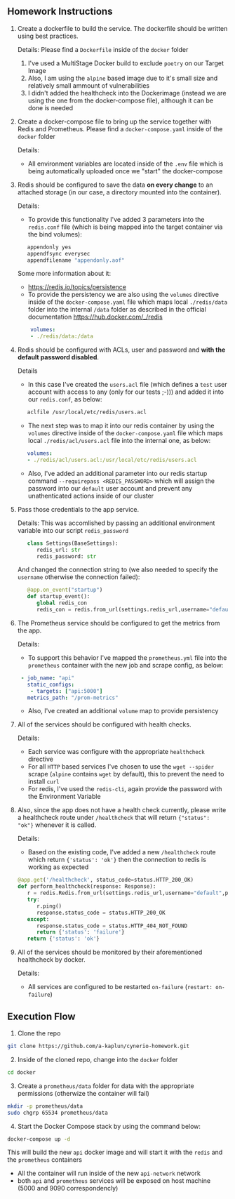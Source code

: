 ## Homework Instructions

1. Create a dockerfile to build the service. The dockerfile should be written
   using best practices.

   Details:
   Please find a `Dockerfile` inside of the `docker` folder
   1. I've used a MultiStage Docker build to exclude `poetry` on our Target Image
   2. Also, I am using the `alpine` based image due to it's small size and relatively small ammount of vulnerabilities
   3. I didn't added the healthcheck into the Dockerimage (instead we are using the one from the docker-compose file), although it can be done is needed

2. Create a docker-compose file to bring up the service together with Redis and Prometheus.
   Please find a `docker-compose.yaml` inside of the `docker` folder

   Details:
   - All environment variables are located inside of the `.env` file which is being automatically uploaded once we "start" the docker-compose

3. Redis should be configured to save the data **on every change** to an attached storage (in our case, a directory mounted into the container).

   Details:
   - To provide this functionality I've added 3 parameters into the `redis.conf` file (which is being mapped into the target container via the bind volumes):
   ```bash
      appendonly yes
      appendfsync everysec
      appendfilename "appendonly.aof"
   ```
      Some more information about it:
      - https://redis.io/topics/persistence
   - To provide the persistency we are also using the `volumes` directive inside of the `docker-compose.yaml` file which maps local `./redis/data` folder into the internal `/data` folder as described in the official documentation https://hub.docker.com/_/redis
   ```yaml
       volumes:
       - ./redis/data:/data
   ```

4. Redis should be configured with ACLs, user and password and
   **with the default password disabled**.

   Details
   - In this case I've created the `users.acl` file (which defines a `test` user account with access to any (only for our tests ;-))) and added it into our `redis.conf`, as below:
   ```bash
      aclfile /usr/local/etc/redis/users.acl
   ```
   - The next step was to map it into our redis container by using the `volumes` directive inside of the `docker-compose.yaml` file which maps local `./redis/acl/users.acl` file into the internal one, as below:
   ```yaml
      volumes:
      - ./redis/acl/users.acl:/usr/local/etc/redis/users.acl
   ```
   - Also, I've added an additional parameter into our redis startup command `--requirepass <REDIS_PASSWORD>` which will assign the password into our `default` user account and prevent any unathenticated actions inside of our cluster

5. Pass those credentials to the app service.

   Details:
   This was accomlished by passing an additional environment variable into our script `redis_password`
   ```python
      class Settings(BaseSettings):
         redis_url: str
         redis_password: str
   ```
   And changed the connection string to (we also needed to specify the `username` otherwise the connection failed):
   ```python
      @app.on_event("startup")
      def startup_event():
         global redis_con
         redis_con = redis.from_url(settings.redis_url,username="default",password=settings.redis_password)
   ```

6. The Prometheus service should be configured to get the metrics from the app.

   Details:
   - To support this behavior I've mapped the `prometheus.yml` file into the `prometheus` container with the new job and scrape config, as below:
   ```yaml
    - job_name: "api"
      static_configs:
       - targets: ["api:5000"]
      metrics_path: "/prom-metrics"
   ```
   - Also, I've created an additional `volume` map to provide persistency

7. All of the services should be configured with health checks.

   Details:
   - Each service was configure with the appropriate `healthcheck` directive
   - For all `HTTP` based services I've chosen to use the `wget --spider` scrape (`alpine` contains `wget` by default), this to prevent the need to install `curl`
   - For redis, I've used the `redis-cli`, again provide the password with the Environment Variable

8. Also, since the app does not have a health check currently, please write
   a healthcheck route under `/healthcheck` that will return `{"status": "ok"}`
   whenever it is called.

   Details:
   - Based on the existing code, I've added a new `/healthcheck` route which return `{'status': 'ok'}` then the connection to redis is working as expected
   ```python
   @app.get('/healthcheck', status_code=status.HTTP_200_OK)
   def perform_healthcheck(response: Response):
      r = redis.Redis.from_url(settings.redis_url,username="default",password=settings.redis_password, socket_connect_timeout=3)
      try:
         r.ping()
         response.status_code = status.HTTP_200_OK
      except:
         response.status_code = status.HTTP_404_NOT_FOUND
         return {'status': 'failure'}
      return {'status': 'ok'}
   ```

9. All of the services should be monitored by their aforementioned healthcheck
   by docker.

   Details:
   - All services are configured to be restarted `on-failure` (`restart: on-failure`)

## Execution Flow
1. Clone the repo
```bash
git clone https://github.com/a-kaplun/cynerio-homework.git
```
2. Inside of the cloned repo, change into the `docker` folder
```bash
cd docker
```

3. Create a `prometheus/data` folder for data with the appropriate permissions (otherwize the container will fail)
```bash
mkdir -p prometheus/data
sudo chgrp 65534 prometheus/data
```

4. Start the Docker Compose stack by using the command below:
```bash
docker-compose up -d
```

This will build the new `api` docker image and will start it with the `redis` and the `prometheus` containers
* All the container will run inside of the new `api-network` network
* both `api` and `prometheus` services will be exposed on host machine (5000 and 9090 correspondencly)
